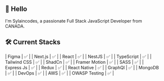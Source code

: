 
##  👋 Hello

I'm Sylaincodes, a passionate Full Stack JavaScript Developer from CANADA.

##  🛠️ Current Stacks

| Figma  | ✅   |
| Next.js  | ✅    |
| React | ✅   |
| NestJS  | ✅    |
| TypeScript | ✅ |
| Tailwind CSS   | ✅   |
| ShadCn | ✅ | 
| Framer Motion | ✅ |
| SASS   | ✅   |
| Express Js | ✅    |
| Redux | ✅    |
| React Native | ✅ |
| GraphQl | ✅ |
| MongoDB | ✅ |
| DevOps | ✅ |
| AWS | ✅ |
| OWASP Testing | ✅ |

